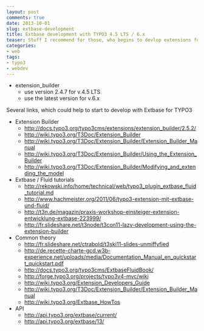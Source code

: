 ```yaml
---
layout: post
comments: true
date: 2013-10-01
slug: extbase-development
title: Extbase development with TYPO3 4.5 LTS / 6.x
teaser: Stuff I recommend for those, who begins to devlop extensions for TYPO3 in right way
categories:
- web
tags:
- typo3
- webdev
---
```



- extension_builder
  * use version 2.4.7 for v.4.5 LTS
  * use the latest version for v.6.x

Several links, which could help to start to develop with Extbase for TYPO3

- Extension Builder
  * http://docs.typo3.org/typo3cms/extensions/extension_builder/2.5.2/
  * http://wiki.typo3.org/T3Doc/Extension_Builder
  * http://wiki.typo3.org/T3Doc/Extension_Builder/Extension_Builder_Manual
  * http://wiki.typo3.org/T3Doc/Extension_Builder/Using_the_Extension_Builder
  * http://wiki.typo3.org/T3Doc/Extension_Builder/Modifying_and_extending_the_model  
- Extbase / Fluid tutorials 
  * http://rekowski.info/home/technical/web/typo3_plugin_extbase_fluid_tutorial.md
  * http://www.hachmeister.org/2011/06/typo3-extension-mit-extbase-und-fluid/
  * http://t3n.de/magazin/praxis-workshop-einsteiger-extension-entwicklung-extbase-223999/
  * http://fr.slideshare.net/t3node/t3con11-lazy-development-using-the-extension-builder
- Common theory
  * http://fr.slideshare.net/ctrabold/t3ski11-slides-unmiffyfied
  * http://de.recette-charte-gcd.w3b-experience.net/uploads/media/Documentation_Manual_en_quickstart_quickstart.pdf
  * http://docs.typo3.org/typo3cms/ExtbaseFluidBook/
  * http://forge.typo3.org/projects/typo3v4-mvc/wiki
  * http://wiki.typo3.org/Extension_Developers_Guide
  * http://wiki.typo3.org/T3Doc/Extension_Builder/Extension_Builder_Manual
  * http://wiki.typo3.org/Extbase_HowTos
- API
  * http://api.typo3.org/extbase/current/
  * http://api.typo3.org/extbase/13/
